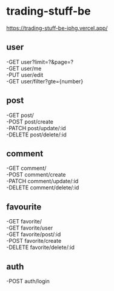 # trading-stuff-be

https://trading-stuff-be-iphg.vercel.app/

## user

-GET user?limit=?&page=?  
-GET user/me  
-PUT user/edit  
-GET user/filter?gte={number}

## post

-GET post/  
-POST post/create  
-PATCH post/update/:id  
-DELETE post/delete/:id

## comment

-GET comment/  
-POST comment/create  
-PATCH comment/update/:id  
-DELETE comment/delete/:id

## favourite

-GET favorite/  
-GET favorite/user  
-GET favorite/post/:id  
-POST favorite/create  
-DELETE favorite/delete/:id

## auth

-POST auth/login

